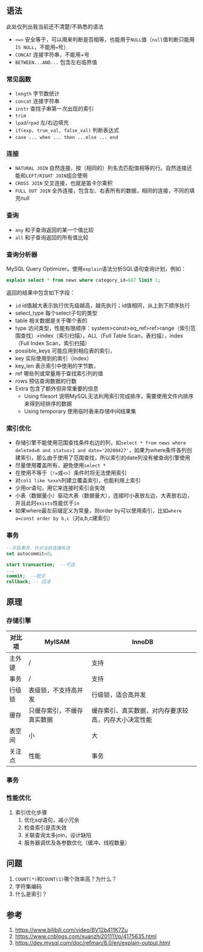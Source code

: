 ## 语法

此处仅列出我当前还不清楚/不熟悉的语法

- `<=>` 安全等于，可以用来判断是否相等，也能用于`NULL`值（`null`值判断只能用`IS NULL`，不能用`=`号）
- `CONCAT` 连接字符串，不能用+号
- `BETWEEN...AND...` 包含左右临界值

### 常见函数

- `length` 字节数统计
- `concat` 连接字符串
- `instr` 查找子串第一次出现的索引
- `trim` 
- `lpad`/`rpad` 左/右边填充
- `if(exp, true_val, false_val)` 判断表达式
- `case ... when ... then ...else ... end`

### 连接

- `NATURAL JOIN` 自然连接，按（相同的）列名去匹配值相等的行。自然连接还能和`LEFT/RIGHT JOIN`组合使用
- `CROSS JOIN` 交叉连接，也就是笛卡尔乘积
- `FULL OUT JOIN` 全外连接，包含左、右表所有的数据，相同的连接，不同的填充null

### 查询

- `any` 和子查询返回的某一个值比较
- `all` 和子查询返回的所有值比较

### 查询分析器

MySQL Query Optimizer。使用`explain`语法分析SQL语句查询计划，例如：

```sql
explain select * from news where category_id=687 limit 1;
```

返回的结果中包含如下字段：
- `id` id值越大表示执行优先级越高，越先执行；id值相同，从上到下顺序执行
- select_type 每个select子句的类型
- table 相关数据是关于哪个表的
- type 访问类型，性能有限顺序：system>const>eq_ref>ref>range（索引范围查找）>index（索引扫描），ALL（Full Table Scan，表扫描），index（Full Index Scan，索引扫描）
- possible_keys 可能应用到相应表的索引，
- key 实际使用到的索引（index）
- key_len 表示索引中使用的字节数，
- ref 哪些列或常量用于查找索引列的值
- rows 预估查询数据的行数
- Extra 包含了额外但非常重要的信息
  - Using filesort 说明MySQL无法利用索引完成排序，需要使用文件内排序来得到经排序的数据
  - Using temporary 使用临时表来存储中间结果集

### 索引优化

- 存储引擎不能使用范围查找条件右边的列，如`select * from news where deleted=0 and status>1 and date='20200427'`，如果为where条件各列创建索引，那么由于使用了范围查找，所以索引的date列没有被查询引擎使用
- 尽量使用覆盖所有，避免使用`select *`
- 在使用不等于（`!=`或`<>`）条件时将无法使用索引
- 对`col1 like %xxx%`列建立覆盖索引，也能利用上索引
- 少用or语句，用它来连接时索引会失效
- 小表（数据量小）驱动大表（数据量大），连接时小表放左边，大表放右边，并且此时`exists`性能优于`in`
- 如果where最左前缀定义为常量，则order by可以使用索引，比如`where a=const order by b,c`（对a,b,c建索引）

### 事务

```sql
--开启事务，针对当前连接有效
set autocommit=0;

start transaction;  --可选
...
commit;  --提交
rollback; -- 回滚

```



## 原理

### 存储引擎

| 对比项 | MyISAM                     | InnoDB                                               |
| ------ | -------------------------- | ---------------------------------------------------- |
| 主外键 | /                          | 支持                                                 |
| 事务   | /                          | 支持                                                 |
| 行级锁 | 表级锁，不支持高并发       | 行级锁，适合高并发                                   |
| 缓存   | 只缓存索引，不缓存真实数据 | 缓存索引、真实数据，对内存要求较高，内存大小决定性能 |
| 表空间 | 小                         | 大                                                   |
| 关注点 | 性能                       | 事务                                                 |

### 事务

### 性能优化

1. 索引优化步骤
   1. 优化sql语句，减小冗余
   2. 检查索引是否失效
   3. 关联查询太多join，设计缺陷
   4. 服务器调优及各参数优化（缓冲、线程数量）

## 问题

1. `COUNT(*)`和`COUNT(1)`哪个效率高？为什么？
2. 字符集编码
3. 什么是索引？



## 参考

1. https://www.bilibili.com/video/BV12b411K7Zu
2. https://www.cnblogs.com/xuanzhi201111/p/4175635.html
3. https://dev.mysql.com/doc/refman/8.0/en/explain-output.html